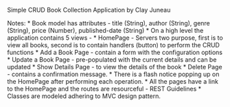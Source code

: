 Simple CRUD Book Collection Application
by Clay Juneau

Notes:
    * Book model has attributes - title (String), author (String), genre (String), price (Number), published-date (String)
    * On a high level the application contains 5 views -
      * HomePage - Servers two purpose, first is to view all books, second is to contain handlers (button) to perform the CRUD functions
      * Add a Book Page - contain a form with the configuration options
      * Update a Book Page - pre-populated with the current details and can be updated
      * Show Details Page - to view the details of the book
      * Delete Page - contains a confirmation message.
    * There is a flash notice popping up on the HomePage after performing each operation. 
    * All the pages have a link to the HomePage and the routes are resourceful - REST Guidelines
    * Classes are modeled adhering to MVC design pattern. 